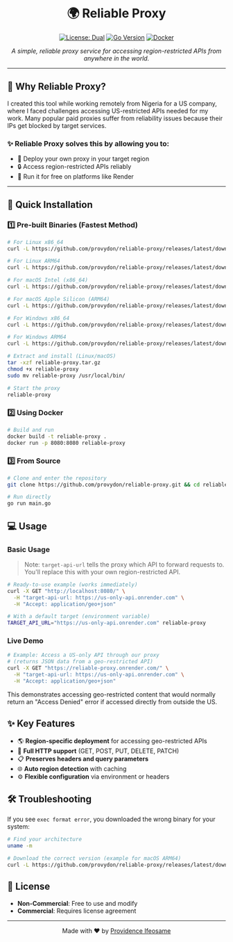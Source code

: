 # <div align="center">🌍 Reliable Proxy</div>

<div align="center">

[![License: Dual](https://img.shields.io/badge/License-Dual%20License-orange.svg)](LICENSE)
[![Go Version](https://img.shields.io/badge/Go-1.23%2B-blue.svg)](https://go.dev/dl/)
[![Docker](https://img.shields.io/badge/Docker-Ready-2496ED?logo=docker&logoColor=white)](https://www.docker.com/)

*A simple, reliable proxy service for accessing region-restricted APIs from anywhere in the world.*
</div>

---

## 🤔 Why Reliable Proxy?

I created this tool while working remotely from Nigeria for a US company, where I faced challenges accessing US-restricted APIs needed for my work. Many popular paid proxies suffer from reliability issues because their IPs get blocked by target services.

### ✨ Reliable Proxy solves this by allowing you to:

- 🚀 Deploy your own proxy in your target region
- 🔒 Access region-restricted APIs reliably
- 💸 Run it for free on platforms like Render

---

## 🚀 Quick Installation

### 1️⃣ Pre-built Binaries (Fastest Method)

```bash
# For Linux x86_64
curl -L https://github.com/provydon/reliable-proxy/releases/latest/download/reliable-proxy_Linux_x86_64.tar.gz -o reliable-proxy.tar.gz

# For Linux ARM64
curl -L https://github.com/provydon/reliable-proxy/releases/latest/download/reliable-proxy_Linux_arm64.tar.gz -o reliable-proxy.tar.gz

# For macOS Intel (x86_64)
curl -L https://github.com/provydon/reliable-proxy/releases/latest/download/reliable-proxy_Darwin_x86_64.tar.gz -o reliable-proxy.tar.gz

# For macOS Apple Silicon (ARM64)
curl -L https://github.com/provydon/reliable-proxy/releases/latest/download/reliable-proxy_Darwin_arm64.tar.gz -o reliable-proxy.tar.gz

# For Windows x86_64
curl -L https://github.com/provydon/reliable-proxy/releases/latest/download/reliable-proxy_Windows_x86_64.zip -o reliable-proxy.zip

# For Windows ARM64
curl -L https://github.com/provydon/reliable-proxy/releases/latest/download/reliable-proxy_Windows_arm64.zip -o reliable-proxy.zip
```

```bash
# Extract and install (Linux/macOS)
tar -xzf reliable-proxy.tar.gz
chmod +x reliable-proxy
sudo mv reliable-proxy /usr/local/bin/

# Start the proxy
reliable-proxy
```

### 2️⃣ Using Docker

```bash
# Build and run
docker build -t reliable-proxy .
docker run -p 8080:8080 reliable-proxy
```

### 3️⃣ From Source

```bash
# Clone and enter the repository
git clone https://github.com/provydon/reliable-proxy.git && cd reliable-proxy

# Run directly
go run main.go
```

## 💻 Usage

### Basic Usage

> Note: `target-api-url` tells the proxy which API to forward requests to. You'll replace this with your own region-restricted API.

```bash
# Ready-to-use example (works immediately)
curl -X GET "http://localhost:8080/" \
  -H "target-api-url: https://us-only-api.onrender.com" \
  -H "Accept: application/geo+json"

# With a default target (environment variable)
TARGET_API_URL="https://us-only-api.onrender.com" reliable-proxy
```

### Live Demo

```bash
# Example: Access a US-only API through our proxy 
# (returns JSON data from a geo-restricted API)
curl -X GET "https://reliable-proxy.onrender.com/" \
  -H "target-api-url: https://us-only-api.onrender.com" \
  -H "Accept: application/geo+json"
```

This demonstrates accessing geo-restricted content that would normally return an "Access Denied" error if accessed directly from outside the US.

## ✨ Key Features

- 🌎 **Region-specific deployment** for accessing geo-restricted APIs
- 🔄 **Full HTTP support** (GET, POST, PUT, DELETE, PATCH)
- 📋 **Preserves headers and query parameters** 
- 🌐 **Auto region detection** with caching
- ⚙️ **Flexible configuration** via environment or headers

## 🛠️ Troubleshooting

If you see `exec format error`, you downloaded the wrong binary for your system:

```bash
# Find your architecture
uname -m

# Download the correct version (example for macOS ARM64)
curl -L https://github.com/provydon/reliable-proxy/releases/latest/download/reliable-proxy_Darwin_arm64.tar.gz -o reliable-proxy.tar.gz
```

## 📜 License

- **Non-Commercial**: Free to use and modify
- **Commercial**: Requires license agreement

---

<div align="center">
<p>Made with ❤️ by <a href="https://github.com/providenceifeosame">Providence Ifeosame</a></p>
</div>